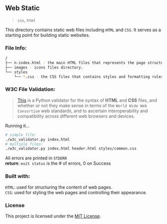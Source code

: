 ## Web Static
> `css`, `html`

This directory contains static web files including `HTML` and `CSS`. It serves as a starting point for building static websites.

### File Info:
```bash
/
├── n-index.html - the main HTML files that represents the page structures of each webpage.
├── images - icons files directory.
└── styles
    └── *.css - the CSS files that contains styles and formatting rules for the web pages.
```

### W3C File Validation:
> [This](./w3c_validator.py) is a Python validator for the syntax of **HTML** and **CSS** files, and whether or not they make sense in terms of the `World Wide Web Consortium` web standards, and to ascertain interoperability and compatibility across different web browsers and devices.

Running it...
```bash
# simple file:
./w3c_validator.py index.html
# multiple files:
./w3c_validator.py index.html header.html styles/common.css
```
All errors are printed in `STDERR`  
**return**: `exit status` is the # of errors, 0 on Success


### Built with:
`HTML`: used for structuring the content of web pages.  
`CSS`: used for styling the web pages and controlling their appearance.

### License
This project is licensed under the [MIT License](../LICENSE).
